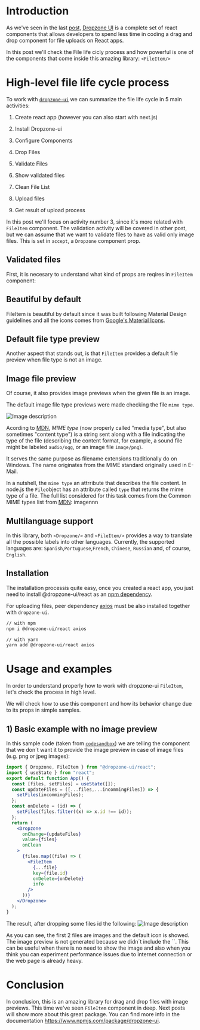 # Introduction

As we've seen in the last [post](https://dev.to/jinssj3/dropzone-ui-the-new-way-of-providing-drag-and-drop-file-uploads-in-react-app-5djd), [Dropzone UI](https://www.npmjs.com/package/@dropzone-ui/react) is a complete set of react components that allows developers to spend less time in coding a drag and drop component for file uploads on React apps.

In this post we'll check the File life cicly process and how powerful is one of the components that come inside this amazing library: `<FileItem/>`

# High-level file life cycle process

To work with [`dropzone-ui`](https://www.npmjs.com/package/@dropzone-ui/react) we can summarize the file life cycle in 5 main activities:

1.  Create react app (however you can also start with next.js)

2.  Install Dropzone-ui

3.  Configure Components

4.  Drop Files

5.  Validate Files

6.  Show validated files

7.  Clean File List

8.  Upload files

9.  Get result of upload process

In this post we'll focus on activity number 3, since it´s more related with `FileItem` component. The validation activity will be covered in other post, but we can assume that we want to validate files to have as valid only image files. This is set in `accept`, a `Dropzone` component prop.

## Validated files

First, it is necesary to understand what kind of props are reqires in `FileItem` component:

## Beautiful by default

FileItem is beautiful by default since it was built following Material Design guidelines and all the icons comes from [Google's Material Icons](https://fonts.google.com/icons).

## Default file type preview

Another aspect that stands out, is that `FileItem` provides a default file preview when file type is not an image.

## Image file preview

Of course, it also provides image previews when the given file is an image.

The default image file type previews were made checking the file `mime type`.

![Image description](https://user-images.githubusercontent.com/43678736/139614260-602b512c-cf78-48fe-ae57-1057e7ec8135.gif)

Acording to [MDN](https://developer.mozilla.org/en-US/docs/Glossary/MIME_type), _MIME type_ (now properly called "media type", but also sometimes "content type") is a string sent along with a file indicating the type of the file (describing the content format, for example, a sound file might be labeled `audio/ogg`, or an image file `image/png`).

It serves the same purpose as filename extensions traditionally do on Windows. The name originates from the MIME standard originally used in E-Mail.

In a nutshell, the `mime type` an attrribute that describes the file content. In node.js the `File`object has an attribute called `type` that returns the mime type of a file. The full list considered for this task comes from the Common MIME types list from [MDN](https://developer.mozilla.org/en-US/docs/Web/HTTP/Basics_of_HTTP/MIME_types/Common_types):
imagennn

## Multilanguage support

In this library, both `<Dropzone/>` and `<FileItem/>` provides a way to translate all the possible labels into other languages. Currently, the supported languages are: `Spanish`,`Portuguese`,`French`, `Chinese`, `Russian` and, of course, `English`.

## Installation

The installation processis quite easy, once you created a react app, you just need to install @dropzone-ui/react as an [npm dependency](https://www.npmjs.com/package/@dropzone-ui/react).

For uploading files, peer dependency [axios](https://www.npmjs.com/package/axios) must be also installed together with `dropzone-ui`.

```sh
// with npm
npm i @dropzone-ui/react axios
```

```sh
// with yarn
yarn add @dropzone-ui/react axios
```

# Usage and examples

In order to understand properly how to work with dropzone-ui `FileItem`, let's check the process in high level.

We will check how to use this component and how its behavior change due to its props in simple samples.

## 1) Basic example with no image preview

In this sample code (taken from [`codesandbox`](https://codesandbox.io/s/dropzone-ui-file-item-with-no-image-preview-14i2m)) we are telling the component that we don´t want it to provide the image preview in case of image files (e.g. png or jpeg images):

```jsx
import { Dropzone, FileItem } from "@dropzone-ui/react";
import { useState } from "react";
export default function App() {
  const [files, setFiles] = useState([]);
  const updateFiles = ([...files,...incommingFiles]) => {
    setFiles(incommingFiles);
  };
  const onDelete = (id) => {
    setFiles(files.filter((x) => x.id !== id));
  };
  return (
    <Dropzone
      onChange={updateFiles}
      value={files}
      onClean
    >
      {files.map((file) => (
        <FileItem
          {...file}
          key={file.id}
          onDelete={onDelete}
          info
        />
      ))}
    </Dropzone>
  );
}
```

The result, after dropping some files id the following:
![Image description](https://dev-to-uploads.s3.amazonaws.com/uploads/articles/o9x5i600zfb9ceonede4.png)

As you can see, the first 2 files are images and the default icon is showed. The image preview is not generated because we didn´t include the ``. This can be useful when there is no need to show the image and also when you think you can experiment performance issues due to internet connection or the web page is already heavy.

# Conclusion

In conclusion, this is an amazing library for drag and drop files with image previews. This time we've seen `FileItem` component in deep. Next posts will show more about this great package. You can find more info in the documentation https://www.npmjs.com/package/dropzone-ui.
